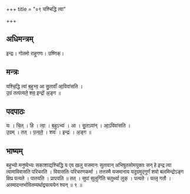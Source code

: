+++
title = "०९ यश्चिद्धि त्वा"

+++
## अधिमन्त्रम्
इन्द्रः। गोतमो राहूगणः। उष्णिक्।

## मन्त्रः
यश्चि॒द्धि त्वा॑ ब॒हुभ्य॒ आ सु॒तावाँ॑ आ॒विवा॑सति ।  
उ॒ग्रं तत्प॑त्यते॒ शव॒ इन्द्रो॑ अ॒ङ्ग ॥

## पदपाठः
यः । चि॒त् । हि । त्वा॒ । ब॒हुऽभ्यः॑ । आ । सु॒तऽवा॑न् । आ॒ऽविवा॑सति ।  
उ॒ग्रम् । तत् । प॒त्य॒ते॒ । शवः॑ । इन्द्रः॑ । अ॒ङ्ग ॥

## भाष्यम्
बहुभ्यो मनुष्येभ्यः सकाशाद्यश्चिद्धि य एव खलु यजमानः सुतावान् अभिषुतसोमयुक्तः सन् हे इन्द्र त्वा त्वामाविवासति परिचरति । विवासतिः परिचरणकर्मा । तत्तस्मै यजमानाय यदुग्रमुद्गूर्णं शवो बलमिन्द्रोऽङ्ग क्षिप्र पत्यते । पातयति । प्रापयति ॥ तत् । सुपां सुलुगिति चतुर्थ्या लुक् । पत्यते । पत्लृ गतौ । अस्मादन्तर्भावितम्यर्थाद्व्यत्ययेन श्यन् ॥ ९ ॥